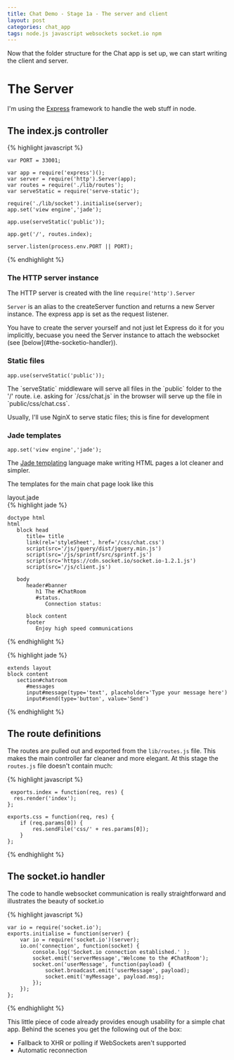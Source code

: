 ```yaml
---
title: Chat Demo - Stage 1a - The server and client
layout: post
categories: chat_app
tags: node.js javascript websockets socket.io npm
---
```


Now that the folder structure for the Chat app is set up, we can start writing the client and server.

# The Server

I'm using the [Express](expressjs.com) framework to handle the web stuff in node.

## The index.js controller

{% highlight javascript %}

    var PORT = 33001;

    var app = require('express')();
    var server = require('http').Server(app);
    var routes = require('./lib/routes');
    var serveStatic = require('serve-static');

    require('./lib/socket').initialise(server);
    app.set('view engine','jade');

    app.use(serveStatic('public'));

    app.get('/', routes.index);

    server.listen(process.env.PORT || PORT);

{% endhighlight  %}

### The HTTP server instance

The HTTP server is created with the line `require('http').Server`

`Server` is an alias to the createServer function and returns a new Server instance. The express app is set as the
request listener.

<div class="note" markdown='1'>
You have to create the server yourself and not just let Express do it for you implicitly, becuase you need the
Server instance to attach the websocket (see [below](#the-socketio-handler)).
</div>


### Static files

`app.use(serveStatic('public'));`

<div class="note" markdown='1'>
The `serveStatic` middleware will serve all files in the `public` folder to the '/' route.
i.e. asking for `/css/chat.js` in the browser will serve up the file in `public/css/chat.css`.

Usually, I'll use NginX to serve static files; this is fine for development
</div>

### Jade templates

`app.set('view engine','jade');`

The [Jade templating](jade-lang.com) language make writing HTML pages a lot cleaner and simpler.

The templates for the main chat page look like this


<div class="caption">layout.jade</div>
{% highlight jade %}

    doctype html
    html
       block head
          title= title
          link(rel='styleSheet', href='/css/chat.css')
          script(src='/js/jquery/dist/jquery.min.js')
          script(src='/js/sprintf/src/sprintf.js')
          script(src='https://cdn.socket.io/socket.io-1.2.1.js')
          script(src='/js/client.js')

       body
          header#banner
             h1 The #ChatRoom
             #status.
                Connection status:

          block content
          footer
             Enjoy high speed communications

{% endhighlight %}

{% highlight jade %}

    extends layout
    block content
       section#chatroom
          #messages
          input#message(type='text', placeholder='Type your message here')
          input#send(type='button', value='Send')

{% endhighlight %}


## The route definitions

The routes are pulled out and exported from the `lib/routes.js` file. This makes the main controller far
cleaner and more elegant. At this stage the `routes.js` file doesn't contain much:

{% highlight javascript %}

     exports.index = function(req, res) {
      res.render('index');
    };

    exports.css = function(req, res) {
        if (req.params[0]) {
            res.sendFile('css/' + res.params[0]);
        }
    };
{% endhighlight %}

## The socket.io handler

The code to handle websocket communication is really straightforward and illustrates the beauty of socket.io

{% highlight javascript %}

    var io = require('socket.io');
    exports.initialise = function(server) {
        var io = require('socket.io')(server);
        io.on('connection', function(socket) {
            console.log('Socket.io connection established.' );
            socket.emit('serverMessage','Welcome to the #ChatRoom');
            socket.on('userMessage', function(payload) {
                socket.broadcast.emit('userMessage', payload);
                socket.emit('myMessage', payload.msg);
            });
        });
    };

{% endhighlight  %}

This little piece of code already provides enough usability for a simple chat app. Behind the scenes you get the following
    out of the box:

* Fallback to XHR or polling if WebSockets aren't supported
* Automatic reconnection